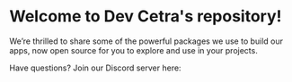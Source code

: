 # Welcome to Dev Cetra's repository!

We’re thrilled to share some of the powerful packages we use to build our apps, now open source for you to explore and use in your projects.

Have questions? Join our Discord server here:

